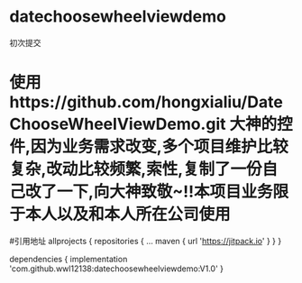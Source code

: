 # datechoosewheelviewdemo
初次提交
# 使用https://github.com/hongxialiu/DateChooseWheelViewDemo.git  大神的控件,因为业务需求改变,多个项目维护比较复杂,改动比较频繁,索性,复制了一份自己改了一下,向大神致敬~!!本项目业务限于本人以及和本人所在公司使用
#引用地址 
allprojects {
		repositories {
			...
			maven { url 'https://jitpack.io' }
		}
	}
  
  dependencies {
	        implementation 'com.github.wwl12138:datechoosewheelviewdemo:V1.0'
	}
